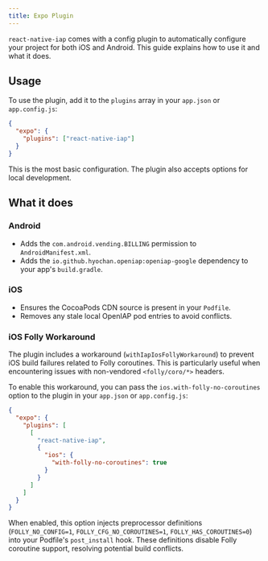 ```yaml
---
title: Expo Plugin
---
```


`react-native-iap` comes with a config plugin to automatically configure your project for both iOS and Android. This guide explains how to use it and what it does.

## Usage

To use the plugin, add it to the `plugins` array in your `app.json` or `app.config.js`:

```json
{
  "expo": {
    "plugins": ["react-native-iap"]
  }
}
```

This is the most basic configuration. The plugin also accepts options for local development.

## What it does

### Android

- Adds the `com.android.vending.BILLING` permission to `AndroidManifest.xml`.
- Adds the `io.github.hyochan.openiap:openiap-google` dependency to your app's `build.gradle`.

### iOS

- Ensures the CocoaPods CDN source is present in your `Podfile`.
- Removes any stale local OpenIAP pod entries to avoid conflicts.

### iOS Folly Workaround

The plugin includes a workaround (`withIapIosFollyWorkaround`) to prevent iOS build failures related to Folly coroutines. This is particularly useful when encountering issues with non-vendored `<folly/coro/*>` headers.

To enable this workaround, you can pass the `ios.with-folly-no-coroutines` option to the plugin in your `app.json` or `app.config.js`:

```json
{
  "expo": {
    "plugins": [
      [
        "react-native-iap",
        {
          "ios": {
            "with-folly-no-coroutines": true
          }
        }
      ]
    ]
  }
}
```

When enabled, this option injects preprocessor definitions (`FOLLY_NO_CONFIG=1`, `FOLLY_CFG_NO_COROUTINES=1`, `FOLLY_HAS_COROUTINES=0`) into your Podfile's `post_install` hook. These definitions disable Folly coroutine support, resolving potential build conflicts.
